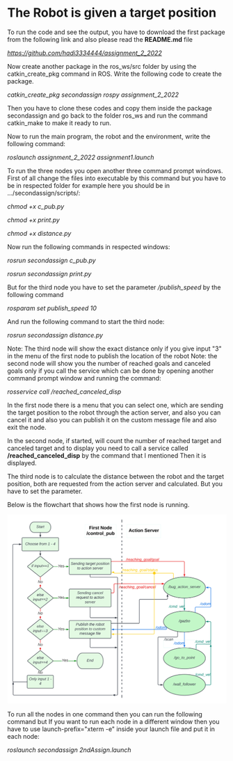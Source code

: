 # The Robot is given a target position  

To run the code and see the output, you have to download the first package from the following link and also please read the **README.md** file

*https://github.com/hadi3334444/assignment_2_2022*

Now create another package in the ros_ws/src folder by using the catkin_create_pkg command in ROS. Write the following code to create the package.

*catkin_create_pkg* *secondassign* *rospy* *assignment_2_2022*

Then you have to clone these codes and copy them inside the package secondassign and go back to the folder ros_ws and run the command catkin_make to make it ready to run.

Now to run the main program, the robot and the environment, write the following command:

*roslaunch* *assignment_2_2022* *assignment1.launch*

To run the three nodes you open another three command prompt windows. First of all change the files into executable by this command but you have to be in respected folder for example here you should be in .../secondassign/scripts/:

*chmod* *+x* *c_pub.py* 

*chmod* *+x* *print.py* 

*chmod* *+x* *distance.py* 

Now run the following commands in respected windows:

*rosrun* *secondassign* *c_pub.py*

*rosrun* *secondassign* *print.py*

But for the third node you have to set the parameter */publish_speed* by the following command

*rosparam* *set* *publish_speed* *10*

And run the following command to start the third node:

*rosrun* *secondassign* *distance.py*


Note: The third node will show the exact distance only if you give input "3" in the menu of the first node to publish the location of the robot
Note: the second node will show you the number of reached goals and canceled goals only if you call the service which can be done by opening another command prompt window and running the command:

*rosservice* *call* */reached_canceled_disp*   



In the first node there is a menu that you can select one, which are sending the target position to the robot through the action server, and also you can cancel it and also you can publish it on the custom message file and also exit the node.
 
In the second node, if started, will count the number of reached target and canceled target and to display you need to call a service called **/reached_canceled_disp** by the command that I mentioned Then it is displayed.

The third node is to calculate the distance between the robot and the target position, both are requested from the action server and calculated. But you have to set the parameter.



Below is the flowchart that shows how the first node is running. 

![Tux, the Linux mascot](/image/flowchart.png)

To run all the nodes in one command then you can run the following command but If you want to run each node in a different window then you have to use launch-prefix="xterm -e" inside your launch file and put it in each node:

*roslaunch* *secondassign* *2ndAssign.launch*
